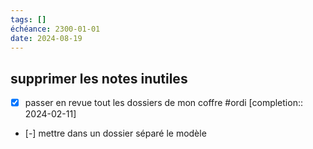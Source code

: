 ```yaml
---
tags: []
échéance: 2300-01-01
date: 2024-08-19
---
```

## supprimer les notes inutiles
- [x] passer en revue tout les dossiers de mon coffre #ordi  [completion:: 2024-02-11]

- [-] mettre dans un dossier séparé le modèle